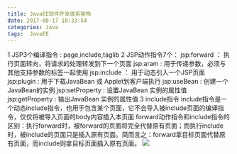 ```yaml
---
title: JavaEE软件开发体系架构
date: 2017-08-17 10:33:54
categories: Java
tags:  JavaEE
---
```

1 JSP3个编译指令 : page,include,taglib
2 JSP动作指令7个：
jsp:forward ： 执行页面转向，将请求的处理转发到下一个页面
jsp:aram : 用于传递参数，必须与其他支持参数的标签一起使用
jsp:include ： 用于动态引入一个JSP页面
jsp:plugin : 用于下载JavaBean 或 Applet到客户端执行
jsp:useBean : 创建一个JavaBean的实例
jsp:setProperty : 设置JavaBean 实例的属性值
jsp:getProperty : 输出JavaBean 实例的属性值
3 include指令
include指令是一个动态include指令，也用于包含某个页面，它不会导入被include页面的编译指令，仅仅将被导入页面的body内容插入本页面
forward动作指令和include指令的区别：执行forward时，被forward的页面将完全代替原有页面；而执行include时，被include的页面只是插入原有页面。简而言之：forward拿目标页面代替原有页面，而include则拿目标页面插入原有页面。
![](http://ou3xxg3hg.bkt.clouddn.com/JSP9%E5%A4%A7%E5%86%85%E7%BD%AE%E5%AF%B9%E8%B1%A1.png)
